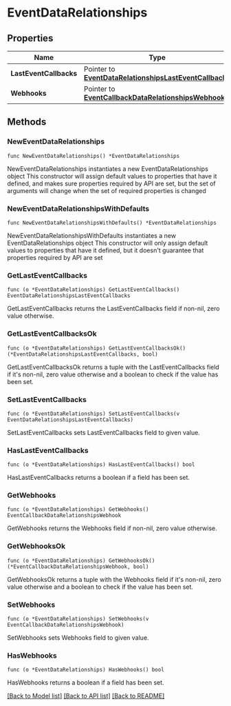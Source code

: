 # EventDataRelationships

## Properties

Name | Type | Description | Notes
------------ | ------------- | ------------- | -------------
**LastEventCallbacks** | Pointer to [**EventDataRelationshipsLastEventCallbacks**](EventDataRelationshipsLastEventCallbacks.md) |  | [optional] 
**Webhooks** | Pointer to [**EventCallbackDataRelationshipsWebhook**](EventCallbackDataRelationshipsWebhook.md) |  | [optional] 

## Methods

### NewEventDataRelationships

`func NewEventDataRelationships() *EventDataRelationships`

NewEventDataRelationships instantiates a new EventDataRelationships object
This constructor will assign default values to properties that have it defined,
and makes sure properties required by API are set, but the set of arguments
will change when the set of required properties is changed

### NewEventDataRelationshipsWithDefaults

`func NewEventDataRelationshipsWithDefaults() *EventDataRelationships`

NewEventDataRelationshipsWithDefaults instantiates a new EventDataRelationships object
This constructor will only assign default values to properties that have it defined,
but it doesn't guarantee that properties required by API are set

### GetLastEventCallbacks

`func (o *EventDataRelationships) GetLastEventCallbacks() EventDataRelationshipsLastEventCallbacks`

GetLastEventCallbacks returns the LastEventCallbacks field if non-nil, zero value otherwise.

### GetLastEventCallbacksOk

`func (o *EventDataRelationships) GetLastEventCallbacksOk() (*EventDataRelationshipsLastEventCallbacks, bool)`

GetLastEventCallbacksOk returns a tuple with the LastEventCallbacks field if it's non-nil, zero value otherwise
and a boolean to check if the value has been set.

### SetLastEventCallbacks

`func (o *EventDataRelationships) SetLastEventCallbacks(v EventDataRelationshipsLastEventCallbacks)`

SetLastEventCallbacks sets LastEventCallbacks field to given value.

### HasLastEventCallbacks

`func (o *EventDataRelationships) HasLastEventCallbacks() bool`

HasLastEventCallbacks returns a boolean if a field has been set.

### GetWebhooks

`func (o *EventDataRelationships) GetWebhooks() EventCallbackDataRelationshipsWebhook`

GetWebhooks returns the Webhooks field if non-nil, zero value otherwise.

### GetWebhooksOk

`func (o *EventDataRelationships) GetWebhooksOk() (*EventCallbackDataRelationshipsWebhook, bool)`

GetWebhooksOk returns a tuple with the Webhooks field if it's non-nil, zero value otherwise
and a boolean to check if the value has been set.

### SetWebhooks

`func (o *EventDataRelationships) SetWebhooks(v EventCallbackDataRelationshipsWebhook)`

SetWebhooks sets Webhooks field to given value.

### HasWebhooks

`func (o *EventDataRelationships) HasWebhooks() bool`

HasWebhooks returns a boolean if a field has been set.


[[Back to Model list]](../README.md#documentation-for-models) [[Back to API list]](../README.md#documentation-for-api-endpoints) [[Back to README]](../README.md)


